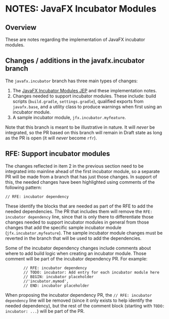 # NOTES: JavaFX Incubator Modules

## Overview

These are notes regarding the implementation of JavaFX incubator modules.

## Changes / additions in the javafx.incubator branch

The `javafx.incubator` branch has three main types of changes:

1. The [JavaFX Incubator Modules JEP](INCUBATOR-MODULES.md) and these implementation notes.
2. Changes needed to support incubator modules. These include: build scripts (`build.gradle`, `settings.gradle`), qualified exports from `javafx.base`, and a utility class to produce warnings when first using an incubator module.
3. A sample incubator module, `jfx.incubator.myfeature`.

Note that this branch is meant to be illustrative in nature. It will _never_ be integrated, so the PR based on this branch will remain in Draft state as long as the PR is open (it will _never_ become `rfr`).

## RFE: Support incubator modules

The changes reflected in item 2 in the previous section need to be integrated into mainline ahead of the first incubator module, so a separate PR will be made from a branch that has just those changes. In support of this, the needed changes have been highlighted using comments of the following pattern:

```
// RFE: incubator dependency
```

These identify the blocks that are needed as part of the RFE to add the needed dependencies. The PR that includes them will remove the `RFE: incubator dependency` line, since that is only there to differentiate those changes needed to support incubator modules in general from those changes that add the specific sample incubator module (`jfx.incubator.myfeature`). The sample incubator module changes must be reverted in the branch that will be used to add the dependencies.

Some of the incubator dependency changes include comments about where to add build logic when creating an incubator module. Those comment will be part of the incubator dependency PR. For example:

```
        // RFE: incubator dependency
        // TODO: incubator: Add entry for each incubator module here
        // BEGIN: incubator placeholder
        //'incubator.mymod',
        // END: incubator placeholder
```

When proposing the incubator dependency PR, the `// RFE: incubator dependency` line will be removed (since it only exists to help identify the needed dependency), but the rest of the comment block (starting with `TODO: incubator: ...`) will be part of the PR.
